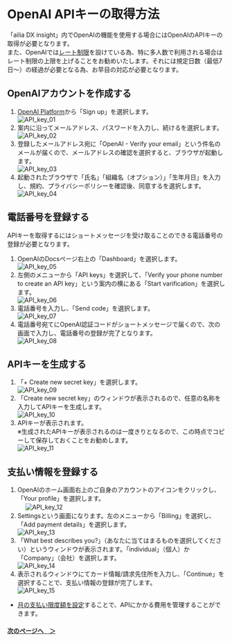 # OpenAI APIキーの取得方法
「ailia DX insight」内でOpenAIの機能を使用する場合にはOpenAIのAPIキーの取得が必要となります。<br>
また、OpenAIでは[レート制限](RateLimits.md)を設けている為、特に多人数で利用される場合はレート制限の上限を上げることをお勧めいたします。それには規定日数（最低7日～）の経過が必要となる為、お早目の対応が必要となります。

## OpenAIアカウントを作成する
1. [OpenAI Platform](https://platform.openai.com/docs/overview)から「Sign up」を選択します。<br>
![API_key_01](img/API_key_01.png)<br>
1. 案内に沿ってメールアドレス、パスワードを入力し、続けるを選択します。<br>
![API_key_02](img/API_key_02.png)<br>
1. 登録したメールアドレス宛に「OpenAI - Verify your email」という件名のメールが届くので、メールアドレスの確認を選択すると、ブラウザが起動します。<br>
![API_key_03](img/API_key_03.png)<br>
1. 起動されたブラウザで「氏名」「組織名（オプション）」「生年月日」を入力し、規約、プライバシーポリシーを確認後、同意するを選択します。<br>
![API_key_04](img/API_key_04.png)<br>


## 電話番号を登録する
APIキーを取得するにはショートメッセージを受け取ることのできる電話番号の登録が必要となります。

1. OpenAIのDocsページ右上の「Dashboard」を選択します。<br>
![API_key_05](img/API_key_05.png)<br>
1. 左側のメニューから「API keys」を選択して、「Verify your phone number to create an API key」という案内の横にある「Start varification」を選択します。<br>
![API_key_06](img/API_key_06.png)<br>
1. 電話番号を入力し、「Send code」を選択します。<br>
![API_key_07](img/API_key_07.png)<br>
1. 電話番号宛てにOpenAI認証コードがショートメッセージで届くので、次の画面で入力し、電話番号の登録が完了となります。<br>
![API_key_08](img/API_key_08.png)<br>


## APIキーを生成する
1. 「+ Create new secret key」を選択します。<br>
![API_key_09](img/API_key_09.png)<br>
1. 「Create new secret key」のウィンドウが表示されるので、任意の名称を入力してAPIキーを生成します。<br>
![API_key_10](img/API_key_10.png)<br>
1. APIキーが表示されます。<br>
※生成されたAPIキーが表示されるのは一度きりとなるので、この時点でコピーして保存しておくことをお勧めします。<br> 
![API_key_11](img/API_key_11.png)<br>


## 支払い情報を登録する
1. OpenAIのホーム画面右上のご自身のアカウントのアイコンをクリックし、「Your profile」を選択します。<br>　
![API_key_12](img/API_key_12.png)<br>
1. Settingsという画面になります。左のメニューから「Billing」を選択し、「Add payment details」を選択します。<br>
![API_key_13](img/API_key_13.png)<br>
1. 「What best describes you?」（あなたに当てはまるものを選択してください）というウィンドウが表示されます。「individual」（個人）か「Company」（会社）を選択します。<br> 
![API_key_14](img/API_key_14.png)<br>
1. 表示されるウィンドウにてカード情報/請求先住所を入力し、「Continue」を選択することで、支払い情報の登録が完了します。<br>
![API_key_15](img/API_key_15.png)<br>
* [月の支払い限度額を設定](Pricing.md)することで、APIにかかる費用を管理することができます。


#### [次のページへ&emsp;＞](Pricing.md)